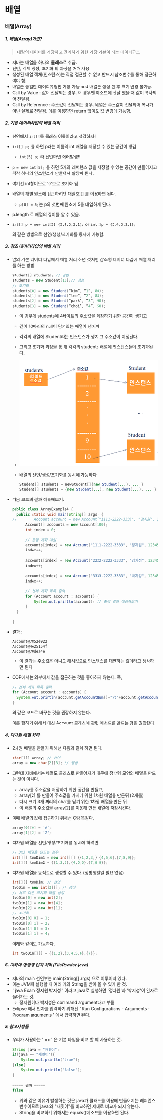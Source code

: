배열
=============

### 배열(Array)

##### 1. 배열(Array)이란?

> 대량의 데이터를 저장하고 관리하기 위한 가장 기본이 되는 데이터구조

* 자바는 배열을 하나의 **클래스**로 취급.
* 선언, 객체 생성, 초기화 의 과정을 거쳐 사용
* 생성된 배열 객체(인스턴스)는 직접 접근할 수 없고 반드시 참조변수를 통해 접근하여야 함.
* 배열은 동일한 데이터유형만 저장 가능 and 배열은 생성 된 후 크기 변경 불가능.
* Call by Value : 값이 전달되는 경우. 이 경우엔 메소드에 전달 했을 때 값이 복사되어 전달됨.
* Call by Reference : 주소값이 전달되는 경우. 배열은 주소값이 전달되어 복사가 아닌 실제로 전달됨. 이를 이용하면 return 없이도 값 변경이 가능함.




##### 2. 기본 데이터타입의 배열 처리

* 선언에서 `int[]`를 클래스 이름이라고 생각하자!

* `int[] p;` 를 하면 p라는 이름의 int 배열을 저장할 수 있는 공간이 생김

  * `int[5] p;` 라 선언하면 에러발생!!

* `p = new int[5];` 를 하면 5개의 레퍼런스 값을 저장할 수 있는 공간이 만들어지고 각각 하나의 인스턴스가 만들어져 할당이 된다.

* 여기선 int형이므로 '0'으로 초기화 됨

* 배열의 개별 원소에 접근하려면 대괄호 [] 를 이용하면 된다.

  * `p[0] = 5;`는 p의 첫번째 원소에 5를 대입하게 된다.

* p.length 로 배열의 길이를 알 수 있음.

* `int[] p = new int[5] {5,4,3,2,1};` or `int[]p = {5,4,3,2,1};`

  와 같은 방법으로 선언/생성/초기화를 동시에 가능함.



##### 3. 참조 데이터타입의 배열 처리

* 앞의 기본 데이터 타입에서 배열 처리 하던 것처럼 참조형 데이터 타입에 배열 처리를 하는 방법

  ```  Java
  Student[] students; // 선언
  students = new Student[10];// 생성
  // 초기화
  students[0] = new Student(“kim”, “1”, 80);
  students[1] = new Student(“lee”, “2”, 88);
  students[2] = new Student(“park”, “3”, 90);
  students[3] = new Student(“choi”, “4”, 50);
  ```

  * 이 경우에 students에 4바이트의 주소값을 저장하기 위한 공간이 생기고

  * 길이 10짜리의 null이 담겨있는 배열이 생기며

  * 각각의 배열에 Student라는 인스턴스가 생겨 그 주소값이 지정된다.

  * 그리고 초기화 과정을 통 해 각각의 students 배열에 인스턴스들이 초기화된다.

  * ![1534924641925](.\img\referencearray.png)

  * 배열의 선언/생성/초기화를 동시에 가능하다

    ``` java
    Student[] students = newStudent[]{new Student(...), ... }
    Student[] students = {new Student(...), new Student(...), ... }
    ```

* 다음 코드의 결과 예측해보기.

  ``` Java
  public class ArrayExample4 {
  	public static void main(String[] args) {
  //		Account account = new Account("1111-2222-3333", "정지원", 123456, 100000);
  		Account[] accounts = new Account[100];
  		int index = 0;
  		
  		// 은행 계좌 개설
  		accounts[index] = new Account("1111-2222-3333", "정지원", 123456, 100000);
  		index++;
  
  		accounts[index] = new Account("2222-2222-3333", "김기정", 123456, 200000);
  		index++;
  
  		accounts[index] = new Account("3333-2222-3333", "박지성", 123456, 200000);
  		index++;
  		
  		// 전체 계좌 목록 출력
  		for (Account account : accounts) {
  			System.out.println(account); // 출력 결과 예상해보기
  		}
  	}
  
  }
  ```

* 결과 :

  ``` 
  Account@7852e922
  Account@4e25154f
  Account@70dea4e
  ```

  * 이 결과는 주소값은 아니고 해시값으로 인스턴스를 대변하는 값이라고 생각하면 된다.

* OOP에서는 외부에서 값을 접근하는 것을 좋아하지 않는다. 즉,

  ``` JAVA
  // 전체 계좌 목록 출력
  for (Account account : accounts) {
  	System.out.println(account.getAccountNum()+"\t"+account.getAccountOwner());
  }
  ```

  와 같은 코드로 바꾸는 것을 권장하지 않는다.

  이를 행하기 위해서 대신 Account 클래스에 관련 메소드를 만드는 것을 권장한다.



##### 4. 다차원 배열 처리

* 2차원 배열을 만들기 위해선 다음과 같이 하면 된다.

  ``` Java
  char[][] array; // 선언
  array = new char[2][3]; // 생성
  ```

* 그런데 자바에서는 배열도 클래스로 만들어지기 때문에 정방형 모양의 배열을 만드는 것이 아니다.

  * array를 주소값을 저장하기 위한 공간을 만들고,
  * array[2] 를 만들어 주소값을 가지기 위한 1차원 배열을 만든뒤 (2개를)
  * 다시 크기 3개 짜리의 char를 담기 위한 1차원 배열을 만든 뒤
  * 이 배열의 주소값을 array[2]를 이용해 만든 배열에 저장시킨다.

* 이때 배열의 값에 접근하기 위해선 C랑 똑같다.

  ``` Java
  array[0][0] = 'A';
  array[1][2] = 'Z';
  ```

* 다차원 배열을 선언/생성/초기화를 동시에 하려면

  ``` Java
  // 3x3 배열을 만드는 경우
  int[][] twoDim1 = new int[][] {{1,2,3,},{4,5,6},{7,8,9}};
  int[][] twoDim2 = {{1,2,3},{4,5,6},{7,8,9}};
  ```

* 다차원 배열을 동적으로 생성할 수 있다. (정방행렬일 필요 없음)

  ``` java
  int[][] twoDim; // 선언
  twoDim = new int[3][]; // 생성
  // 서로 다른 크기의 배열 생성
  twoDim[0] = new int[2]; 
  twoDim[1] = new int[4];
  twoDim[2] = new int[1];
  // 초기화
  twoDim[0][0] = 1;
  twoDim[0][1] = 2;
  twoDim[1][0] = 3;
  twoDim[1][1] = 4;
  ```

  아래와 같이도 가능하다.

  ``` java
  int twoDim[][] = {{1,2},{3,4,5,6},{7}};
  ```



##### 5. 자바의 명령행 인자 처리 (FileReader.java)

* 자바의 main 선언부는 main(String[] args)  으로 이루어져 있다.
* 이는 JVM이 실행할 때 여러 개의 String을 받아 올 수 있게 한 것.
* ' java Exam 정지원 박지성 ' 이라고 java로 실행하면 '정지원'과 '박지성'이 인자로 들어가는 것.
  * 정지원이나 박지성은 command argument라고 부름
* Eclipse 에서 인자를 입력하기 위해선 ' Run Configurations - Arguments - Program arguments ' 에서 입력하면 된다.



##### & 참고사항들

* 우리가 사용하는 ' == ' 은 기본 타입을 비교 할 때 사용하는 것.

  ``` Java
  String java = "재밋어";
  if(java == "재밋어"){
      System.out.println("true");
  }else{
      System.out.println("false");
  }
  
  ===== 결과 =====
  false
  ```

  * 위와 같은 이유가 발생하는 것은 java가 클래스를 이용해 만들어지는 레퍼런스 변수이므로 java 와 "재밋어"를 비교하면 제대로 비교가 되지 않는다.
  * String을 비교하기 위해서는 equals()메소드를 이용하면 된다.

